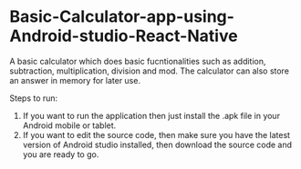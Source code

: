 # Basic-Calculator-app-using-Android-studio-React-Native
A basic calculator which does basic fucntionalities such as addition, subtraction, multiplication, division and mod. The calculator can also store an answer in memory for later use.

Steps to run:
1. If you want to run the application then just install the .apk file in your Android mobile or tablet.
2. If you want to edit the source code, then make sure you have the latest version of Android studio installed, then download the source code and you are ready to go.
